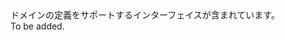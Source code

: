 <Namespace Name="Microsoft.Azure.Management.AppService.Fluent.AppServiceDomain.Definition">
  <Docs>
    <summary>ドメインの定義をサポートするインターフェイスが含まれています。</summary> 
    <remarks>To be added.</remarks>
  </Docs>
</Namespace>
